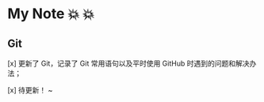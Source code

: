 # My Note :boom: :boom:

## Git 
[x] 更新了 Git，记录了 Git 常用语句以及平时使用 GitHub 时遇到的问题和解决办法；

[x] 待更新！
~                
